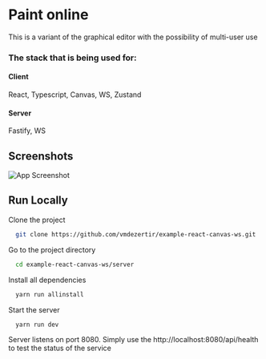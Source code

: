 
# Paint online

This is a variant of the graphical editor with the possibility of multi-user use

### The stack that is being used for:

#### Client

React, Typescript, Canvas, WS, Zustand

#### Server

Fastify, WS

## Screenshots

![App Screenshot](https://via.placeholder.com/468x300?text=App+Screenshot+Here)


## Run Locally

Clone the project

```bash
  git clone https://github.com/vmdezertir/example-react-canvas-ws.git
```

Go to the project directory

```bash
  cd example-react-canvas-ws/server
```

Install all dependencies

```bash
  yarn run allinstall
```

Start the server

```bash
  yarn run dev
```

Server listens on port 8080. Simply use the http://localhost:8080/api/health to test the status of the service

